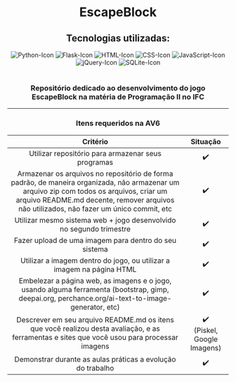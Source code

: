 <div align="center">
    <h1>EscapeBlock</h1>
    <h2>Tecnologias utilizadas: </h2>
    <img src="https://img.shields.io/badge/python-3670A0?style=for-the-badge&logo=python&logoColor=ffdd54" alt="Python-Icon" >
    <img src="https://img.shields.io/badge/Flask-000000?style=for-the-badge&logo=flask&logoColor=white" alt="Flask-Icon" >
    <img src="https://img.shields.io/badge/HTML5-E34F26?style=for-the-badge&logo=html5&logoColor=white" alt="HTML-Icon" >
    <img src="https://img.shields.io/badge/CSS-239120?&style=for-the-badge&logo=css3&logoColor=white" alt="CSS-Icon" >
    <img src="https://img.shields.io/badge/JavaScript-F7DF1E?style=for-the-badge&logo=javascript&logoColor=black" alt="JavaScript-Icon" >
    <img src="https://img.shields.io/badge/jQuery-0769AD?style=for-the-badge&logo=jquery&logoColor=white" alt="jQuery-Icon" >
    <img src="https://img.shields.io/badge/sqlite-%2307405e.svg?style=for-the-badge&logo=sqlite&logoColor=white" alt="SQLite-Icon" >
    <br><br>
    <h3>Repositório dedicado ao desenvolvimento do jogo EscapeBlock na matéria de Programação II no IFC</h3>
    <hr><h3>Itens requeridos na AV6</h3>
</div>

Critério                              |  Situação     |
:-----------------------------------: | :-----------: |
Utilizar repositório para armazenar seus programas| ✔️ |
Armazenar os arquivos no repositório de forma padrão, de maneira organizada, não armazenar um arquivo zip com todos os arquivos, criar um arquivo README.md decente, remover arquivos não utilizados, não fazer um único commit, etc | ✔️ | 
Utilizar mesmo sistema web + jogo desenvolvido no segundo trimestre | ✔️ | 
Fazer upload de uma imagem para dentro do seu sistema | ✔️ |
Utilizar a imagem dentro do jogo, ou utilizar a imagem na página HTML | ✔️ |
Embelezar a página web, as imagens e o jogo, usando alguma ferramenta (bootstrap, gimp, deepai.org, perchance.org/ai-text-to-image-generator, etc) | ✔️ |
Descrever em seu arquivo README.md os itens que você realizou desta avaliação, e as ferramentas e sites que você usou para processar imagens | ✔️ <br>(Piskel, Google Imagens) |
Demonstrar durante as aulas práticas a evolução do trabalho | ✔️ |

